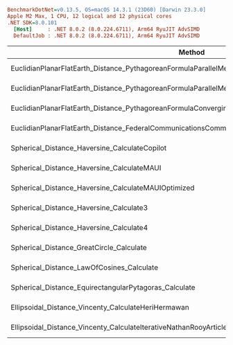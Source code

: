 ``` ini

BenchmarkDotNet=v0.13.5, OS=macOS 14.3.1 (23D60) [Darwin 23.3.0]
Apple M2 Max, 1 CPU, 12 logical and 12 physical cores
.NET SDK=8.0.101
  [Host]     : .NET 8.0.2 (8.0.224.6711), Arm64 RyuJIT AdvSIMD
  DefaultJob : .NET 8.0.2 (8.0.224.6711), Arm64 RyuJIT AdvSIMD


```
|                                                                                                    Method |       Mean |     Error |    StdDev |
|---------------------------------------------------------------------------------------------------------- |-----------:|----------:|----------:|
|       EuclidianPlanarFlatEarth_Distance_PythagoreanFormulaParallelMeridians_CalculateWithRadiusAtLatitude |   9.921 ns | 0.1052 ns | 0.0984 ns |
| EuclidianPlanarFlatEarth_Distance_PythagoreanFormulaParallelMeridians_CalculateSphericalProjectionToPlane |   3.529 ns | 0.0407 ns | 0.0381 ns |
|                        EuclidianPlanarFlatEarth_Distance_PythagoreanFormulaConverginglMeridians_Calculate |   3.968 ns | 0.0700 ns | 0.0655 ns |
|                               EuclidianPlanarFlatEarth_Distance_FederalCommunicationsCommission_Calculate |  20.469 ns | 0.2790 ns | 0.2610 ns |
|                                                             Spherical_Distance_Haversine_CalculateCopilot |  20.401 ns | 0.1973 ns | 0.1845 ns |
|                                                                Spherical_Distance_Haversine_CalculateMAUI |  17.825 ns | 0.1822 ns | 0.1615 ns |
|                                                       Spherical_Distance_Haversine_CalculateMAUIOptimized |  19.632 ns | 0.2096 ns | 0.1961 ns |
|                                                                   Spherical_Distance_Haversine_Calculate3 |  49.557 ns | 0.4757 ns | 0.4450 ns |
|                                                                   Spherical_Distance_Haversine_Calculate4 |  17.716 ns | 0.1980 ns | 0.1755 ns |
|                                                                  Spherical_Distance_GreatCircle_Calculate |   3.787 ns | 0.0558 ns | 0.0522 ns |
|                                                                 Spherical_Distance_LawOfCosines_Calculate |  19.012 ns | 0.2501 ns | 0.2340 ns |
|                                                     Spherical_Distance_EquirectangularPytagoras_Calculate |   3.909 ns | 0.0440 ns | 0.0412 ns |
|                                                       Ellipsoidal_Distance_Vincenty_CalculateHeriHermawan |  20.391 ns | 0.2614 ns | 0.2445 ns |
|                                         Ellipsoidal_Distance_Vincenty_CalculateIterativeNathanRooyArticle | 118.155 ns | 1.2159 ns | 1.1373 ns |

